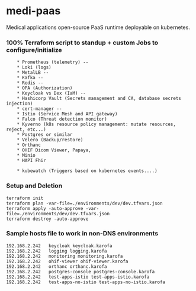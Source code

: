 # medi-paas
Medical applications open-source PaaS runtime deployable on kubernetes.

### 100% Terraform script to standup + custom Jobs to configure/initialize 
```
    * Prometheus (telemetry) --
    * Loki (logs)
    * MetalLB --
    * Kafka --
    * Redis --
    * OPA (Authorization)
    * Keycloak vs Dex (IaM) --
    * Hashicorp Vault (Secrets management and CA, database secrets injection)
    * cert-manager --
    * Istio (Service Mesh and API gateway)
    * Falco (Threat detection monitor)
    * Kyverno (k8s resource policy management: mutate resources, reject, etc...)
    * Postgres or similar
    * Velero (Backup/restore)
    * Orthanc
    * OHIF Dicom Viewer, Papaya, 
    * Minio
    * HAPI Fhir

    * kubewatch (Triggers based on kubernetes events....)
```

### Setup and Deletion
```
terraform init
terraform plan -var-file=./environments/dev/dev.tfvars.json
terraform apply -auto-approve -var-file=./environments/dev/dev.tfvars.json
terraform destroy -auto-approve
```


### Sample hosts file to work in non-DNS environments
```
192.168.2.242   keycloak keycloak.karofa
192.168.2.242   logging logging.karofa
192.168.2.242   monitoring monitoring.karofa
192.168.2.242   ohif-viewer ohif-viewer.karofa
192.168.2.242   orthanc orthanc.karofa
192.168.2.242   postgres-console postgres-console.karofa
192.168.2.242   test-apps-istio test-apps-istio.karofa
192.168.2.242   test-apps-no-istio test-apps-no-istio.karofa

```

